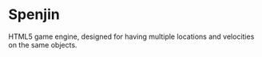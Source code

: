 Spenjin
=======

HTML5 game engine, designed for having multiple locations and velocities on the same objects.
